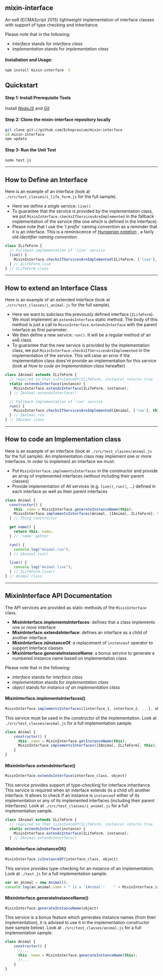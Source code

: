 ## mixin-interface

An es6 (ECMAScript 2015) lightweight implementation of interface classes with support of type checking and inheritance.

Please note that in the following:
* _interface_ stands for _interface class_
* _implementation_ stands for _implementation class_

#### Installation and Usage:

```bash
npm install mixin-interface -S
```

## Quickstart
#### Step 1: Install Prerequisite Tools
Install [_NodeJS_](https://nodejs.org/en/) and [_Git_](https://git-scm.com/)

#### Step 2: Clone the mixin-interface repository locally
```bash
git clone git://github.com/Echopraxium/mixin-interface
cd mixin-interface
npm update
```

#### Step 3: Run the Unit Test
```bash
node test.js
```
- - - -
## How to Define an Interface
Here is an example of an interface (look at `./src/test_classes/i_life_form.js` for the full sample). 
* Here we define a single service: `live()` 
* To guarantee that the service is provided by the implementation class, we put `MixinInterface.checksIfServicesAreImplemented` in the fallback implementation of the service (the one which is defined in the interface).
* Please note that I use the '_I prefix_' naming convention as a reminder that it is an interface. This is a reminiscence of [_Hungarian notation_](https://en.wikipedia.org/wiki/Hungarian_notation) , a fairly old _identifier naming convention_.
```javascript
class ILifeForm {
  // Fallback implementation of 'live' service
  live() {
	MixinInterface.checksIfServicesAreImplemented(ILifeForm, ['live'], this);
  } // ILifeForm.live
} // ILifeForm class
```
- - - -
## How to extend an Interface Class
Here is an example of an extended interface (look at `./src/test_classes/i_animal.js` for the full sample). 
* Here we want to subclass the previously defined interface (`ILifeForm`). We must implement an `extendsInterface` static method. The body of this method is just a call to `MixinInterface.extendsInterface` with the parent interface as first parameter.
* We then define a new service: `run()`. It will be a regular method of an es6 class.
* To guarantee that the new service is provided by the implementation class, we put `MixinInterface.checksIfServicesAreImplemented` in the  implementation of the service. This will raise an error if the implementation class does'nt provide an implementation for this service (look at _How to code an Implementation class_ hereafter)
```javascript
class IAnimal extends ILifeForm {
  // required so that isInstanceOf(ILifeForm, instance) returns true
  static extendsInterface(instance) {
    MixinInterface.extendsInterface(ILifeForm, instance);
  } // IAnimal.extendsInterface()

  // Fallback implementation of 'run' service
  run() {
	MixinInterface.checksIfServicesAreImplemented(IAnimal, ['run'], this);
  } // IAnimal.run
} // IAnimal class
```
- - - -
## How to code an Implementation class
Here is an example of an interface (look at `./src/test_classes/animal.js` for the full sample). An implementation class may implement one or more interfaces. In order to implement an interface we must:
* Put `MixinInterface.implementsInterfaces` in the constructor and provide an array of implemented interfaces (without including their parent classes)
* Provide implementation of All services (e.g. `live()`, `run()`, ...) defined in each interface as well as their parent interfaces
```javascript
class Animal {
  constructor() {
    this._name = MixinInterface.generateInstanceName(this);
    MixinInterface.implementsInterfaces(Animal, [IAnimal, ILifeForm], this);
  } // Thing constructor

  get name() {
    return this._name;
  } // 'name' getter

  run() {
    console.log("Animal.run");
  } // IAnimal.run()

  live() {
    console.log("Animal.live");
  } // ILifeForm.live()
} // Animal class
```
- - - -
## MixinInterface API Documentation
The API services are provided as static methods of the `MixinInterface` class.
* **MixinInterface.implementsInterfaces**: defines that a class implements one or more interface
* **MixinInterface.extendsInterface**: defines an interface as a child of another interface
* **MixinInterface.isInstanceOf**: a replacement of `instanceof` operator to support interface classes
* **MixinInterface.generateInstanceName**: a bonus service to generate a numbered instance name based on implementation class

Please note that in the following:
* _interface_ stands for _interface class_
* _implementation_ stands for _implementation class_
* _object_ stands for _instance of an implementation class_

#### MixinInterface.implementsInterfaces()
```javascript
MixinInterface.implementsInterfaces([interface_1, interface_2, ...], object)
```
This service must be used in the constructor of the implementation. Look at `./src/test_classes/animal.js` for a full implementation sample.

```javascript
class Animal {
	constructor() {
      this._name = MixinInterface.getInstanceName(this);
      MixinInterface.implementsInterfaces([IAnimal, ILifeForm], this);
	}
}
```
#### MixinInterface.extendsInterface()
```javascript
MixinInterface.extendsInterface(interface_class, object)
```
This service provides support of type-checking for interface inheritance. This service is required when an interface extends (is a child of) another interface. It allows to check if an instance is `instanceof` either of its implementation or any of its implemented interfaces (including their parent interfaces). Look at `./src/test_classes/i_animal.js` for a full implementation sample.

```javascript
class IAnimal extends ILifeForm {
  // required so that isInstanceOf(ILifeForm, instance) returns true
  static extendsInterface(instance) {
    MixinInterface.extendsInterface(ILifeForm, instance);
  } // IAnimal.extendsInterface()
```
#### MixinInterface.isInstanceOf()
```javascript
MixinInterface.isInstanceOf(interface_class, object)
```
This service provides type-checking for an instance of an implementation. Look at `./test.js` for a full implementation sample.

```javascript
var an_animal = new Animal();
console.log(an_animal.name + " is a 'IAnimal':    " + MixinInterface.isInstanceOf(IAnimal, an_animal))
```
#### MixinInterface.generateInstanceName()
```javascript
MixinInterface.generateInstanceName(object)
```
This service is a bonus feature which generates instance names (from their implementation), it is advised to use it in the implementation constructor (see sample below). Look at `./src/test_classes/animal.js` for a full implementation sample.

```javascript
class Animal {
	constructor() {
	  //...
      this._name = MixinInterface.generateInstanceName(this);
	  //...
	}
}
```